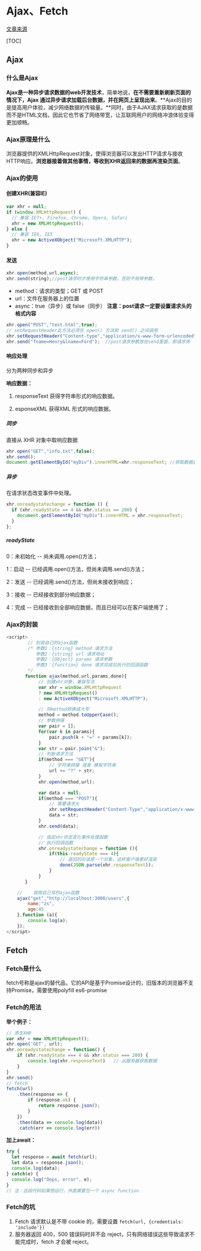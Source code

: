 # Ajax、Fetch

[文章来源](https://juejin.cn/post/6844903618764603399)

[TOC]

## Ajax

### 什么是Ajax

**Ajax是一种异步请求数据的web开发技术**，简单地说，**在不需要重新刷新页面的情况下，Ajax 通过异步请求加载后台数据，并在网页上呈现出来**。**Ajax的目的是提高用户体验，减少网络数据的传输量。**同时，由于AJAX请求获取的是数据而不是HTML文档，因此它也节省了网络带宽，让互联网用户的网络冲浪体验变得更加顺畅。




### Ajax原理是什么

浏览器提供的XMLHttpRequest对象，使得浏览器可以发出HTTP请求与接收HTTP响应。**浏览器接着做其他事情，等收到XHR返回来的数据再渲染页面**。



### Ajax的使用

#### 创建XHR(兼容IE)

```js
var xhr = null;
if (window.XMLHttpRequest) {
  // 兼容 IE7+, Firefox, Chrome, Opera, Safari
  xhr = new XMLHttpRequest();
} else {
  // 兼容 IE6, IE5
  xhr = new ActiveXObject("Microsoft.XMLHTTP");
}
```



#### 发送

```js
xhr.open(method,url,async);  
xhr.send(string);//post请求时才使用字符串参数，否则不用带参数。
```

- method：请求的类型；GET 或 POST
- url：文件在服务器上的位置
- async：true（异步）或 false（同步） **注意：post请求一定要设置请求头的格式内容**

```js
xhr.open("POST","test.html",true);  
// setRequestHeader此方法必须在 open() 方法和 send() 之间调用
xhr.setRequestHeader("Content-type","application/x-www-form-urlencoded");  
xhr.send("fname=Henry&lname=Ford");  //post请求参数放在send里面，即请求体
```



#### 响应处理

分为两种同步和异步

**响应数据：**

1. responseText 获得字符串形式的响应数据。

2. esponseXML 获得XML 形式的响应数据。

##### 同步

直接从 XHR 对象中取响应数据

```js
xhr.open("GET","info.txt",false);  
xhr.send();  
document.getElementById("myDiv").innerHTML=xhr.responseText; //获取数据直接显示在页面上
```

##### 异步

在请求状态改变事件中处理。

```js
xhr.onreadystatechange = function () {
  if (xhr.readyState == 4 && xhr.status == 200) {
    document.getElementById("myDiv").innerHTML = xhr.responseText;
  }
};
```

##### readyState

0：未初始化 -- 尚未调用.open()方法；

1：启动 -- 已经调用.open()方法，但尚未调用.send()方法；

2：发送 -- 已经调用.send()方法，但尚未接收到响应；

3：接收 -- 已经接收到部分响应数据；

4：完成 -- 已经接收到全部响应数据，而且已经可以在客户端使用了；



### Ajax的封装

```js
<script>
        // 封装自己的ajax函数
        /* 参数1：{string} method 请求方法
           参数2：{string} url 请求地址
           参数2：{Object} params 请求参数
           参数3：{function} done 请求完成后执行的回调函数
        */
       function ajax(method,url,params,done){
            // 创建xhr对象，兼容写法
            var xhr = window.XMLHttpRequest 
            ? new XMLHttpRequest()
            : new ActiveXObject("Microsoft.XMLHTTP");

            // 将method转换成大写
            method = method.toUpperCase();
            // 参数拼接
            var pair = [];
            for(var k in params){
                pair.push(k + "=" + params[k]);
            }
            var str = pair.join("&");
            // 判断请求方法
            if(method === "GET"){
                // 字符串拼接 或者 模板字符串
                url += "?" + str;
            }
            xhr.open(method,url);

            var data = null;
            if(method === "POST"){
                // 需要请求头
                xhr.setRequestHeader("Content-Type","application/x-www-form-urlencoded");
                data = str;
            }
            xhr.send(data);

            // 指定xhr状态变化事件处理函数
            // 执行回调函数
            xhr.onreadystatechange = function (){
                if(this.readyState === 4){
                    // 返回的应该是一个对象，这样客户端更好渲染
                    done(JSON.parse(xhr.responseText));
                }
            }
       }

    //    调用自己写的ajax函数
    ajax("get","http://localhost:3000/users",{
        name:"zs",
        age:45
    },function (a){
        console.log(a);
    });
</script>
```



## Fetch

### Fetch是什么

fetch号称是ajax的替代品，它的API是基于Promise设计的，旧版本的浏览器不支持Promise，需要使用polyfill es6-promise

### Fetch的用法

**举个例子：**

```js
// 原生XHR
var xhr = new XMLHttpRequest();
xhr.open('GET', url);
xhr.onreadystatechange = function() {
    if (xhr.readyState === 4 && xhr.status === 200) {
        console.log(xhr.responseText)   // 从服务器获取数据
    }
}
xhr.send()
// fetch
fetch(url)
    .then(response => {
        if (response.ok) {
            return response.json();
        }
    })
    .then(data => console.log(data))
    .catch(err => console.log(err))
```

**加上await：**

```js
try {
  let response = await fetch(url);
  let data = response.json();
  console.log(data);
} catch(e) {
  console.log("Oops, error", e);
}
// 注：这段代码如果想运行，外面需要包一个 async function
```



### Fetch的坑

1. Fetch 请求默认是不带 cookie 的，需要设置 `fetch(url, {credentials: 'include'})`
2. 服务器返回 400，500 错误码时并不会 reject，只有网络错误这些导致请求不能完成时，fetch 才会被 reject。

